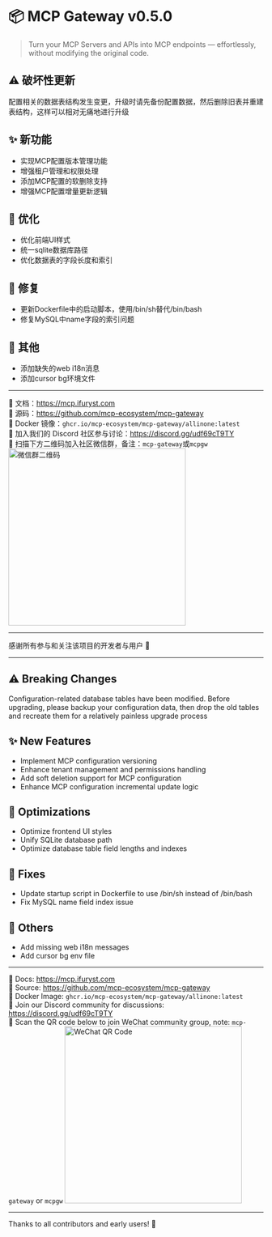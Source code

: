 # 📦 MCP Gateway v0.5.0

> Turn your MCP Servers and APIs into MCP endpoints — effortlessly, without modifying the original code.

## ⚠️ 破坏性更新

配置相关的数据表结构发生变更，升级时请先备份配置数据，然后删除旧表并重建表结构，这样可以相对无痛地进行升级

## ✨ 新功能

- 实现MCP配置版本管理功能
- 增强租户管理和权限处理
- 添加MCP配置的软删除支持
- 增强MCP配置增量更新逻辑

## 🔧 优化

- 优化前端UI样式
- 统一sqlite数据库路径
- 优化数据表的字段长度和索引

## 🐛 修复

- 更新Dockerfile中的启动脚本，使用/bin/sh替代/bin/bash
- 修复MySQL中name字段的索引问题

## 🔨 其他

- 添加缺失的web i18n消息
- 添加cursor bg环境文件

---

📘 文档：https://mcp.ifuryst.com  
🐙 源码：https://github.com/mcp-ecosystem/mcp-gateway  
🐳 Docker 镜像：`ghcr.io/mcp-ecosystem/mcp-gateway/allinone:latest`  
💬 加入我们的 Discord 社区参与讨论：https://discord.gg/udf69cT9TY  
🔗 扫描下方二维码加入社区微信群，备注：`mcp-gateway`或`mcpgw`
<img src="https://github.com/mcp-ecosystem/mcp-gateway/blob/main/web/public/wechat-qrcode.png" alt="微信群二维码" width="350" height="350" />

---

感谢所有参与和关注该项目的开发者与用户 💖

---

## ⚠️ Breaking Changes

Configuration-related database tables have been modified. Before upgrading, please backup your configuration data, then drop the old tables and recreate them for a relatively painless upgrade process

## ✨ New Features

- Implement MCP configuration versioning
- Enhance tenant management and permissions handling
- Add soft deletion support for MCP configuration
- Enhance MCP configuration incremental update logic

## 🔧 Optimizations

- Optimize frontend UI styles
- Unify SQLite database path
- Optimize database table field lengths and indexes

## 🐛 Fixes

- Update startup script in Dockerfile to use /bin/sh instead of /bin/bash
- Fix MySQL name field index issue

## 🔨 Others

- Add missing web i18n messages
- Add cursor bg env file

---

📘 Docs: https://mcp.ifuryst.com  
🐙 Source: https://github.com/mcp-ecosystem/mcp-gateway  
🐳 Docker Image: `ghcr.io/mcp-ecosystem/mcp-gateway/allinone:latest`  
💬 Join our Discord community for discussions: https://discord.gg/udf69cT9TY  
🔗 Scan the QR code below to join WeChat community group, note: `mcp-gateway` or `mcpgw`
<img src="https://github.com/mcp-ecosystem/mcp-gateway/blob/main/web/public/wechat-qrcode.png" alt="WeChat QR Code" width="350" height="350" />

---

Thanks to all contributors and early users! 💖 